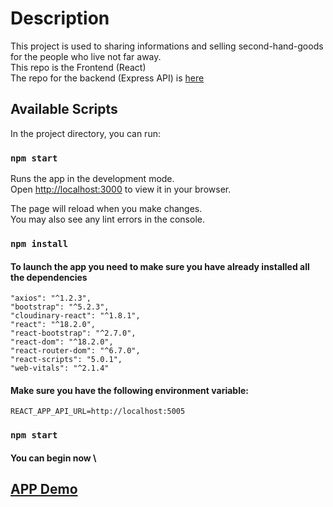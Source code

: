 # Description

This project is used to sharing informations and selling second-hand-goods for the people who live not far away.\
This repo is the Frontend (React) \
The repo for the backend (Express API) is [here](https://github.com/Luluyan2022/NeighbourhoodWatch-project-management-server)

## Available Scripts

In the project directory, you can run:

### `npm start`

Runs the app in the development mode.\
Open [http://localhost:3000](http://localhost:3000) to view it in your browser.

The page will reload when you make changes.\
You may also see any lint errors in the console.

### `npm install`

#### To launch the app you need to make sure you have already installed all the dependencies
     
    "axios": "^1.2.3",
    "bootstrap": "^5.2.3",
    "cloudinary-react": "^1.8.1",
    "react": "^18.2.0",
    "react-bootstrap": "^2.7.0",
    "react-dom": "^18.2.0",
    "react-router-dom": "^6.7.0",
    "react-scripts": "5.0.1",
    "web-vitals": "^2.1.4"

#### Make sure you have the following environment variable:

`REACT_APP_API_URL=http://localhost:5005`

### `npm start`

#### You can begin now \

## [APP Demo](https://community-life.netlify.app/)

